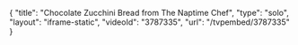 {
    "title": "Chocolate Zucchini Bread from The Naptime Chef",
    "type": "solo",
    "layout": "iframe-static",
    "videoId": "3787335",
    "url": "\/tvpembed\/3787335"
}